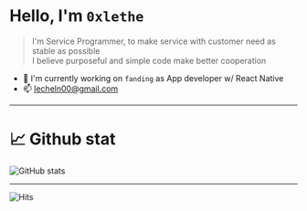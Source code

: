 # Hello, I'm `0xlethe`

> I'm Service Programmer, to make service with customer need as stable as possible<br>I believe purposeful and simple code make better cooperation 

- 📍 I'm currently working on `fanding` as App developer w/ React Native
- 📫 lecheln00@gmail.com

----
# 📈 Github stat

![GitHub stats](https://github-readme-stats.vercel.app/api?username=0xlethe&show_icons=true&count_private=true&theme=radical)

<!-- ![Top Language](https://github-readme-stats.vercel.app/api/top-langs/?username=0xlethe&layout=compact&theme=dracula) -->

----
![Hits](https://hits.seeyoufarm.com/api/count/incr/badge.svg?url=https%3A%2F%2Fgithub.com%2F0xlethe&count_bg=%2379C83D&title_bg=%23555555&icon=&icon_color=%23E7E7E7&title=hits&edge_flat=false)
